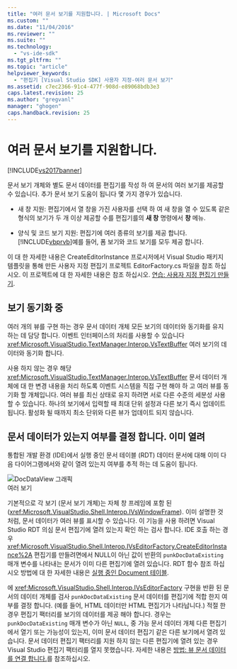```yaml
---
title: "여러 문서 보기를 지원합니다. | Microsoft Docs"
ms.custom: ""
ms.date: "11/04/2016"
ms.reviewer: ""
ms.suite: ""
ms.technology: 
  - "vs-ide-sdk"
ms.tgt_pltfrm: ""
ms.topic: "article"
helpviewer_keywords: 
  - "편집기 [Visual Studio SDK] 사용자 지정-여러 문서 보기"
ms.assetid: c7ec2366-91c4-477f-908d-e89068bdb3e3
caps.latest.revision: 25
ms.author: "gregvanl"
manager: "ghogen"
caps.handback.revision: 25
---
```

# 여러 문서 보기를 지원합니다.
[!INCLUDE[vs2017banner](../code-quality/includes/vs2017banner.md)]

문서 보기 개체와 별도 문서 데이터를 편집기를 작성 하 여 문서의 여러 보기를 제공할 수 있습니다.  추가 문서 보기 도움이 됩니다 몇 가지 경우가 있습니다.  
  
-   새 창 지원: 편집기에서 열 창을 가진 사용자를 선택 하 여 새 창을 열 수 있도록 같은 형식의 보기가 두 개 이상 제공할 수를 편집기를의  **새 창** 명령에서  **창** 메뉴.  
  
-   양식 및 코드 보기 지원: 편집기에 여러 종류의 보기를 제공 합니다.  [!INCLUDE[vbprvb](../code-quality/includes/vbprvb_md.md)]예를 들어, 폼 보기와 코드 보기를 모두 제공 합니다.  
  
 이 대 한 자세한 내용은 CreateEditorInstance 프로시저에서 Visual Studio 패키지 템플릿을 통해 만든 사용자 지정 편집기 프로젝트 EditorFactory.cs 파일을 참조 하십시오.  이 프로젝트에 대 한 자세한 내용은 참조 하십시오. [연습: 사용자 지정 편집기 만들기](../extensibility/walkthrough-creating-a-custom-editor.md).  
  
## 보기 동기화 중  
 여러 개의 뷰를 구현 하는 경우 문서 데이터 개체 모든 보기의 데이터와 동기화를 유지 하는 데 담당 합니다.  이벤트 인터페이스의 처리를 사용할 수 있습니다 <xref:Microsoft.VisualStudio.TextManager.Interop.VsTextBuffer> 여러 보기의 데이터와 동기화 합니다.  
  
 사용 하지 않는 경우 해당 <xref:Microsoft.VisualStudio.TextManager.Interop.VsTextBuffer> 문서 데이터 개체에 대 한 변경 내용을 처리 하도록 이벤트 시스템을 직접 구현 해야 하 고 여러 뷰를 동기화 할 개체입니다.  여러 뷰를 최신 상태로 유지 하려면 서로 다른 수준의 세분성 사용할 수 있습니다.  하나의 보기에서 입력할 때 최대 단위 설정과 다른 보기 즉시 업데이트 됩니다.  활성화 될 때까지 최소 단위와 다른 뷰가 업데이트 되지 않습니다.  
  
## 문서 데이터가 있는지 여부를 결정 합니다. 이미 열려  
 통합된 개발 환경 \(IDE\)에서 실행 중인 문서 테이블 \(RDT\) 데이터 문서에 대해 이미 다음 다이어그램에서와 같이 열려 있는지 여부를 추적 하는 데 도움이 됩니다.  
  
 ![DocDataView 그래픽](~/extensibility/media/docdataview.gif "Docdataview")  
여러 보기  
  
 기본적으로 각 보기 \(문서 보기 개체\)는 자체 창 프레임에 포함 된 \(<xref:Microsoft.VisualStudio.Shell.Interop.IVsWindowFrame>\).  이미 설명한 것 처럼, 문서 데이터가 여러 뷰를 표시할 수 있습니다.  이 기능을 사용 하려면 Visual Studio RDT 의심 문서 편집기에 열려 있는지 확인 하는 검사 합니다.  IDE 호출 하는 경우 <xref:Microsoft.VisualStudio.Shell.Interop.IVsEditorFactory.CreateEditorInstance%2A> 편집기를 만들려면에서 NULL이 아닌 값이 반환의 `punkDocDataExisting` 매개 변수를 나타내는 문서가 이미 다른 편집기에 열려 있습니다.  RDT 함수 참조 하십시오 방법에 대 한 자세한 내용은 [실행 중인 Document 테이블](../extensibility/internals/running-document-table.md).  
  
 에 <xref:Microsoft.VisualStudio.Shell.Interop.IVsEditorFactory> 구현을 반환 된 문서의 데이터 개체를 검사 `punkDocDataExisting` 문서 데이터를 편집기에 적합 한지 여부를 결정 합니다.  \(예를 들어, HTML 데이터만 HTML 편집기가 나타납니다.\) 적절 한 경우 편집기 팩터리를 보기의 데이터를 제공 해야 합니다.  경우는 `punkDocDataExisting` 매개 변수가 아닌 `NULL`, 중 가능 문서 데이터 개체 다른 편집기에서 열기 또는 가능성이 있는지, 이미 문서 데이터 편집기 같은 다른 보기에서 열려 있습니다.  문서 데이터 편집기 팩터리를 지원 하지 않는 다른 편집기에 열려 있는 경우 Visual Studio 편집기 팩터리를 열지 못했습니다.  자세한 내용은 [방법: 뷰 문서 데이터를 연결 합니다.](../extensibility/how-to-attach-views-to-document-data.md)를 참조하십시오.